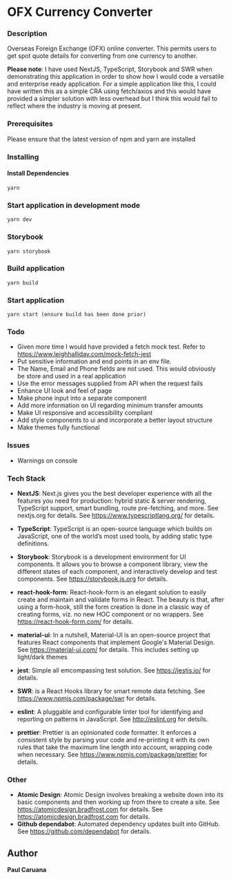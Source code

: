 # OFX Currency Converter 

### Description

Overseas Foreign Exchange (OFX) online converter. This permits users to get spot quote details for converting 
from one currency to another. 

**Please note**: I have used NextJS, TypeScript, Storybook and SWR when demonstrating this application in order to show 
how I would code a versatile and enterprise ready application. For a simple application like this, I could have 
written this as a simple CRA using fetch/axios and this would have provided a simpler solution with less overhead but
I think this would fail to reflect where the industry is moving at present.
 
### Prerequisites

Please ensure that the latest version of npm and yarn are installed 

### Installing

#### Install Dependencies 
```
yarn
```
### Start application in development mode
```
yarn dev
```

### Storybook
```
yarn storybook
```

### Build application
```
yarn build
```

### Start application
```
yarn start (ensure build has been done prior)
```

### Todo
- Given more time I would have provided a fetch mock test. Refer to https://www.leighhalliday.com/mock-fetch-jest
- Put sensitive information and end points in an env file.
- The Name, Email and Phone fields are not used. This would obviously be store and used in a real application
- Use the error messages supplied from API when the request fails
- Enhance UI look and feel of page
- Make phone input into a separate component
- Add more information on UI regarding minimum transfer amounts
- Make UI responsive and accessibility compliant
- Add style components to ui and incorporate a better layout structure
- Make themes fully functional

### Issues
- Warnings on console
 
### Tech Stack
- **NextJS**: Next.js gives you the best developer experience with all the features you need for production: hybrid static & server rendering, TypeScript support, smart bundling, route pre-fetching, and more. See nextjs.org for details. See https://www.typescriptlang.org/ for details. 
- **TypeScript**: TypeScript is an open-source language which builds on JavaScript, one of the world’s most used tools, by adding static type definitions.
- **Storybook**: Storybook is a development environment for UI components. 
It allows you to browse a component library, view the different states of each component, and interactively develop and test components. See https://storybook.js.org for details.

- **react-hook-form**: React-hook-form is an elegant solution to easily create and maintain and validate forms in React. The beauty is that, after using a form-hook, still the form creation is done in a classic way of creating forms, viz. no new HOC component or no wrappers.
See https://react-hook-form.com/ for details.
- **material-ui**: In a nutshell, Material-UI is an open-source project that features React components that implement Google's Material Design. 
See https://material-ui.com/ for details. This includes setting up light/dark themes
- **jest**: Simple all emcompassing test solution. See https://jestjs.io/ for details.
- **SWR**: is a React Hooks library for smart remote data fetching. See https://www.npmjs.com/package/swr for details.
- **eslint**: A pluggable and configurable linter tool for identifying and reporting on patterns in JavaScript. 
See http://eslint.org for detsils.
- **prettier**: Prettier is an opinionated code formatter. It enforces a consistent style by parsing your code and re-printing it with its own rules that take the maximum line length into account, wrapping code when necessary. 
See https://www.npmjs.com/package/prettier for details.

### Other
- **Atomic Design**: Atomic Design involves breaking a website down into its basic 
components and then working up from there to create a site. See https://atomicdesign.bradfrost.com for details. 
See https://atomicdesign.bradfrost.com for details.
- **Github dependabot**: Automated dependency updates built into GitHub. See https://github.com/dependabot for details.

## Author

**Paul Caruana** 
